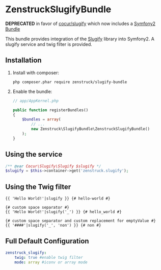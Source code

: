 # ZenstruckSlugifyBundle

**DEPRECATED** in favor of [cocur/slugify](https://github.com/cocur/slugify) which now includes a
[Symfony2 Bundle](https://github.com/cocur/slugify#symfony2)

This bundle provides integration of the [Slugify](https://github.com/cocur/slugify) library into Symfony2.
A slugify service and twig filter is provided.

## Installation

1. Install with composer:

    ```
    php composer.phar require zenstruck/slugify-bundle
    ```

2. Enable the bundle:

    ```php
    // app/AppKernel.php

    public function registerBundles()
    {
        $bundles = array(
            // ...
            new Zenstruck\SlugifyBundle\ZenstruckSlugifyBundle()
        );
    }
    ```

## Using the service

```php
/** @var Cocur\Slugify\Slugify $slugify */
$slugify = $this->container->get('zenstruck.slugify');
```

## Using the Twig filter

```html+jinja
{{ 'Hello World!'|slugify }} {# hello-world #}

{# custom space separator #}
{{ 'Hello World!'|slugify('_') }} {# hello_world #}

{# custom space separator and custom replacement for emptyValue #}
{{ '####'|slugify('_', 'non') }} {# non #}
```

## Full Default Configuration

```yaml
zenstruck_slugify:
    twig: true #enable twig filter
    mode: array #iconv or array mode
```
